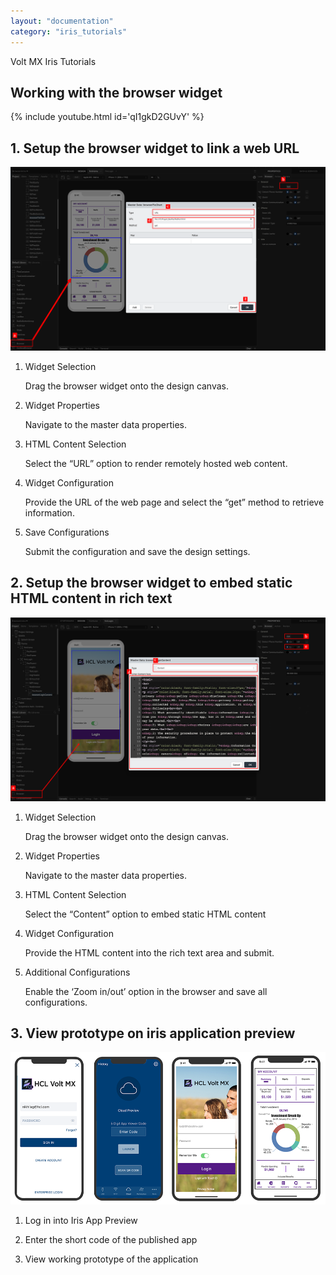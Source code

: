 ```yaml
---
layout: "documentation"
category: "iris_tutorials"
---
```

                             

Volt MX  Iris Tutorials

Working with the browser widget
-------------------------------

{% include youtube.html id='qI1gkD2GUvY' %}
  

1\. Setup the browser widget to link a web URL
----------------------------------------------

![](../Resources/Images/Browser1.png)

1.  Widget Selection
    
    Drag the browser widget onto the design canvas.
    
2.  Widget Properties
    
    Navigate to the master data properties.
    
3.  HTML Content Selection
    
    Select the “URL” option to render remotely hosted web content.
    
4.  Widget Configuration
    
    Provide the URL of the web page and select the “get” method to retrieve information.
    
5.  Save Configurations
    
    Submit the configuration and save the design settings.
    

  

2\. Setup the browser widget to embed static HTML content in rich text
----------------------------------------------------------------------

![](../Resources/Images/Browser2.png)

1.  Widget Selection
    
    Drag the browser widget onto the design canvas.
    
2.  Widget Properties
    
    Navigate to the master data properties.
    
3.  HTML Content Selection
    
    Select the “Content” option to embed static HTML content
    
4.  Widget Configuration
    
    Provide the HTML content into the rich text area and submit.
    
5.  Additional Configurations
    
    Enable the ‘Zoom in/out’ option in the browser and save all configurations.
    

3\. View prototype on iris application preview
----------------------------------------------------

![](../Resources/Images/FPimages.png)

1.  Log in into Iris App Preview
    
2.  Enter the short code of the published app
    
3.  View working prototype of the application
    

